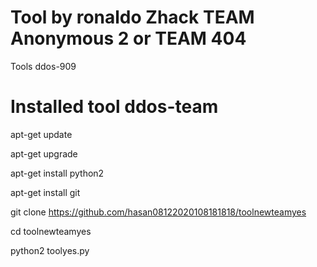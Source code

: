 # Tool by ronaldo Zhack TEAM Anonymous 2 or TEAM 404
Tools ddos-909
# Installed tool ddos-team

apt-get update 

apt-get upgrade

apt-get install python2

apt-get install git

git clone https://github.com/hasan08122020108181818/toolnewteamyes

cd toolnewteamyes

python2 toolyes.py
